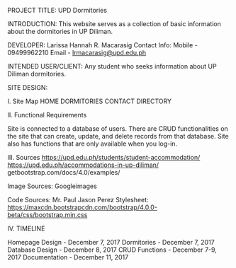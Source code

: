 

PROJECT TITLE: UPD Dormitories

INTRODUCTION: This website serves as a collection of basic information about the dormitories in UP Diliman.

DEVELOPER: Larissa Hannah R. Macarasig 
Contact Info:
Mobile - 09499962210 
Email - lrmacarasig@upd.edu.ph

INTENDED USER/CLIENT: Any student who seeks information about UP Diliman dormitories.

SITE DESIGN:

I. Site Map 
HOME
DORMITORIES
CONTACT
DIRECTORY

II. Functional Requirements

Site is connected to a database of users. There are CRUD functionalities on the site that can create, update, and delete records from that database.
Site also has functions that are only available when you log-in.

III. Sources 
https://upd.edu.ph/students/student-accommodation/
https://upd.edu.ph/accommodations-in-up-diliman/
getbootstrap.com/docs/4.0/examples/

Image Sources:
Googleimages

Code Sources:
Mr. Paul Jason Perez
Stylesheet: https://maxcdn.bootstrapcdn.com/bootstrap/4.0.0-beta/css/bootstrap.min.css

IV. TIMELINE

Homepage Design - December 7, 2017
Dormitories - December 7, 2017
Database Design - December 8, 2017
CRUD Functions - December 7-9, 2017
Documentation - December 11, 2017


